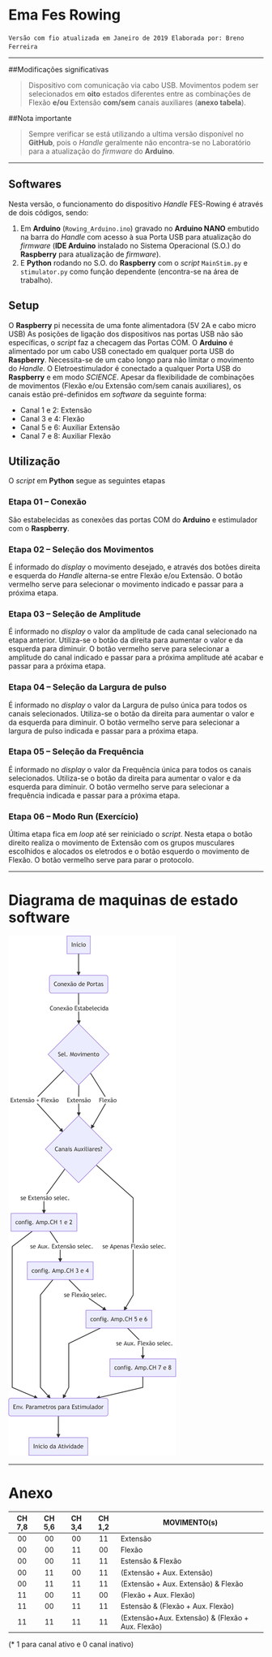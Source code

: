 # Ema Fes Rowing

`Versão com fio atualizada em Janeiro de 2019
Elaborada por: Breno Ferreira`

---

##Modificações significativas

>Dispositivo com comunicação via cabo USB.
Movimentos podem ser selecionados em **oito** estados diferentes entre as combinações de Flexão **e/ou** Extensão **com/sem** canais auxiliares (**anexo tabela**).



##Nota importante
>Sempre verificar se está utilizando a ultima versão disponível no **GitHub**, pois o _Handle_ geralmente não encontra-se no Laboratório para a atualização do _firmware_ do **Arduino**.

---

## Softwares

Nesta versão, o funcionamento do dispositivo _Handle_ FES-Rowing é através de dois códigos, sendo:

1.	Em **Arduino** (`Rowing_Arduino.ino`) gravado no **Arduino NANO** embutido na barra do _Handle_ com acesso à sua Porta USB para atualização do _firmware_ (**IDE Arduino** instalado no Sistema Operacional (S.O.) do **Raspberry** para atualização de _firmware_).
1.	E **Python** rodando no S.O. do **Raspberry** com o _script_ `MainStim.py` e `stimulator.py` como função dependente (encontra-se na área de trabalho).

## Setup

O **Raspberry** pi necessita de uma fonte alimentadora (5V 2A e cabo micro USB)
As posições de ligação dos dispositivos nas portas USB não são específicas, o _script_ faz a checagem das Portas COM.
O **Arduino** é alimentado por um cabo USB conectado em qualquer porta USB do **Raspberry**. Necessita-se de um cabo longo para não limitar o movimento do _Handle_.
O Eletroestimulador é conectado a qualquer Porta USB do **Raspberry** e em modo _SCIENCE_. Apesar da flexibilidade de combinações de movimentos (Flexão e/ou Extensão com/sem canais auxiliares), os canais estão pré-definidos em _software_ da seguinte forma:

* Canal 1 e 2: Extensão
* Canal 3 e 4: Flexão
* Canal 5 e 6: Auxiliar Extensão
* Canal 7 e 8: Auxiliar Flexão


## Utilização
O _script_ em **Python** segue as seguintes etapas

### Etapa 01 – Conexão
São estabelecidas as conexões das portas COM do **Arduino** e estimulador com o **Raspberry**.
### Etapa 02 – Seleção dos Movimentos
É informado do _display_ o movimento desejado, e através dos botões direita e esquerda do _Handle_ alterna-se entre Flexão e/ou Extensão. O botão vermelho serve para selecionar o movimento indicado e passar para a próxima etapa.
### Etapa 03 – Seleção de Amplitude
É informado no _display_ o valor da amplitude de cada canal selecionado na etapa anterior. Utiliza-se o botão da direita para aumentar o valor e da esquerda para diminuir. O botão vermelho serve para selecionar a amplitude do canal indicado e passar para a próxima amplitude até acabar e passar para a próxima etapa.
### Etapa 04 – Seleção da Largura de pulso
É informado no _display_ o valor da Largura de pulso única para todos os canais selecionados. Utiliza-se o botão da direita para aumentar o valor e da esquerda para diminuir. O botão vermelho serve para selecionar a largura de pulso indicada e passar para a próxima etapa.

### Etapa 05 – Seleção da Frequência
É informado no _display_ o valor da Frequência única para todos os canais selecionados. Utiliza-se o botão da direita para aumentar o valor e da esquerda para diminuir. O botão vermelho serve para selecionar a frequência indicada e passar para a próxima etapa.

### Etapa 06 – Modo Run (Exercício)
Última etapa fica em _loop_ até ser reiniciado o _script_. Nesta etapa o botão direito realiza o movimento de Extensão com os grupos musculares escolhidos e alocados os eletrodos e o botão esquerdo o movimento de Flexão. O botão vermelho serve para parar o protocolo.

---

# Diagrama de maquinas de estado software

![Header Image](Estados.png)


---
# Anexo

| CH 7,8 	| CH 5,6 	| CH 3,4 	| CH 1,2 	| MOVIMENTO(s)                                      	|
|:------:	|:------:	|:------:	|:------:	|---------------------------------------------------	|
|   00   	|   00   	|   00   	|   11   	| Extensão                                          	|
|   00   	|   00   	|   11   	|   00   	| Flexão                                            	|
|   00   	|   00   	|   11   	|   11   	| Estensão & Flexão                                 	|
|   00   	|   11   	|   00   	|   11   	| (Extensão + Aux. Extensão)                        	|
|   00   	|   11   	|   11   	|   11   	| (Extensão + Aux. Extensão) & Flexão               	|
|   11   	|   00   	|   11   	|   00   	| (Flexão + Aux. Flexão)                            	|
|   11   	|   00   	|   11   	|   11   	| Estensão & (Flexão + Aux. Flexão)                 	|
|   11   	|   11   	|   11   	|   11   	| (Extensão+Aux. Extensão) & (Flexão + Aux. Flexão) 	|
(* 1 para canal ativo e 0 canal inativo)